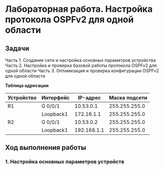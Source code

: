 # Лабораторная работа. Настройка протокола OSPFv2 для одной области
## Задачи
Часть 1. Создание сети и настройка основных параметров устройства
Часть 2. Настройка и проверка базовой работы протокола  OSPFv2 для одной области
Часть 3. Оптимизация и проверка конфигурации OSPFv2 для одной области


  **Таблица адресации**   
  
| Устройство |Интерфейс    | IP-адрес     | Маска подсети  |
|------------|-------------|--------------|----------------|
|    R1      | G 0/0/1     | 10.53.0.1    |255.255.255.0   |
|            | Loopback1   | 172.16.1.1   |255.255.255.0   |
|    R2      | G 0/0/1     | 10.53.0.2    |255.255.255.0   |
|            | Loopback1   | 192.168.1.1  |255.255.255.0   |

## Ход выполнения работы    
### 1. Настройка основных параметров устройств    
